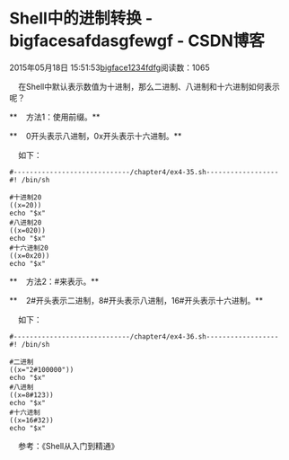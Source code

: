 # Shell中的进制转换 - bigfacesafdasgfewgf - CSDN博客





2015年05月18日 15:51:53[bigface1234fdfg](https://me.csdn.net/puqutogether)阅读数：1065











    在Shell中默认表示数值为十进制，那么二进制、八进制和十六进制如何表示呢？




**    方法1：使用前缀。**

**    0开头表示八进制，0x开头表示十六进制。**

    如下：



```
#-----------------------------/chapter4/ex4-35.sh------------------
#! /bin/sh

#十进制20
((x=20))
echo "$x"
#八进制20
((x=020))
echo "$x"
#十六进制20
((x=0x20))
echo "$x"
```



**    方法2：#来表示。**

**    2#开头表示二进制，8#开头表示八进制，16#开头表示十六进制。**

    如下：



```
#-----------------------------/chapter4/ex4-36.sh------------------
#! /bin/sh

#二进制
((x="2#100000"))
echo "$x"
#八进制
((x=8#123))
echo "$x"
#十六进制
((x=16#32))
echo "$x"
```


    参考：《Shell从入门到精通》
            


